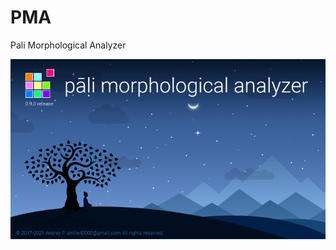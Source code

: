 # PMA
Pali Morphological Analyzer

![alt text](https://github.com/ap185327/PMA/blob/main/PMA.WinForms/Resources/about.png?raw=true)
